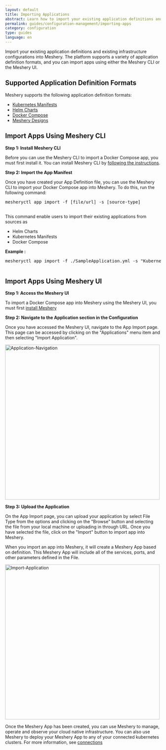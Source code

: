 ```yaml
---
layout: default
title: Importing Applications
abstract: Learn how to import your existing application definitions and your existing infrastructure configurations into Meshery as you to manage, operate, and observe your cloud native infrastructure more effectively.
permalink: guides/configuration-management/importing-apps
category: configuration
type: guides
language: en
---
```


Import your existing application definitions and existing infrastructure configurations into Meshery. The platform supports a variety of application definition formats, and you can import apps using either the Meshery CLI or the Meshery UI.

## Supported Application Definition Formats

Meshery supports the following application definition formats:

- [Kubernetes Manifests](https://kubernetes.io/docs/concepts/overview/working-with-objects/kubernetes-objects/)
- [Helm Charts](https://helm.sh/docs/topics/charts/)
- [Docker Compose](https://docs.docker.com/compose/)
- [Meshery Designs](/concepts/logical/designs)

## Import Apps Using Meshery CLI

**Step 1: Install Meshery CLI**

Before you can use the Meshery CLI to import a Docker Compose app, you must first install it. You can install Meshery CLI by [following the instructions]({{site.baseurl}}/installation#install-mesheryctl).

**Step 2: Import the App Manifest**

Once you have created your App Definition file, you can use the Meshery CLI to import your Docker Compose app into Meshery. To do this, run the following command:

<pre class="codeblock-pre">
<div class="codeblock"><div class="clipboardjs">mesheryctl app import -f [file/url] -s [source-type]</div></div>
</pre>

This command enable users to import their existing applications from sources as

- Helm Charts
- Kubernetes Manifests
- Docker Compose

**Example :**

<pre class="codeblock-pre">
<div class="codeblock"><div class="clipboardjs">mesheryctl app import -f ./SampleApplication.yml -s "Kubernetes Manifest"</div></div>
</pre>

## Import Apps Using Meshery UI

**Step 1: Access the Meshery UI**

To import a Docker Compose app into Meshery using the Meshery UI, you must first [install Meshery](/installation/quick-start)

**Step 2: Navigate to the Application section in the Configuration**

Once you have accessed the Meshery UI, navigate to the App Import page. This page can be accessed by clicking on the "Applications" menu item and then selecting "Import Application".

<a href="{{ site.baseurl }}/assets/img/applications/Menu.png"><img alt="Application-Navigation" style="width:500px;height:auto;" src="{{ site.baseurl }}/assets/img/applications/Menu.png" /></a>

**Step 3: Upload the Application**

On the App Import page, you can upload your application by select File Type from the options and clicking on the "Browse" button and selecting the file from your local machine or uploading in through URL. Once you have selected the file, click on the "Import" button to import app into Meshery.

When you import an app into Meshery, it will create a Meshery App based on definition. This Meshery App will include all of the services, ports, and other parameters defined in the File.

<a href="{{ site.baseurl }}/assets/img/applications/ImportApp.png"><img alt="Import-Application" style="width:500px;height:auto;" src="{{ site.baseurl }}/assets/img/applications/ImportApp.png" /></a>

Once the Meshery App has been created, you can use Meshery to manage, operate and observe your cloud native infrastructure. You can also use Meshery to deploy your Meshery App to any of your connected kubernetes clusters. For more information, see [connections](/installation/kubernetes)

